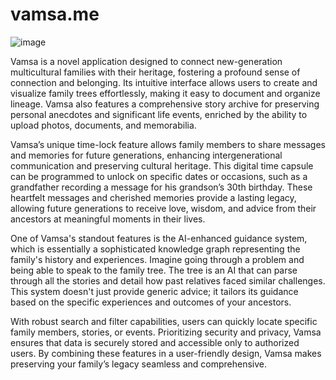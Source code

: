 # vamsa.me

![image](https://github.com/gurul/vamsa.me/assets/110717420/4bd84ff4-f6ec-420d-8536-e970aafb59a4)


Vamsa is a novel application designed to connect new-generation multicultural families with their heritage, fostering a profound sense of connection and belonging. Its intuitive interface allows users to create and visualize family trees effortlessly, making it easy to document and organize lineage. Vamsa also features a comprehensive story archive for preserving personal anecdotes and significant life events, enriched by the ability to upload photos, documents, and memorabilia.

Vamsa’s unique time-lock feature allows family members to share messages and memories for future generations, enhancing intergenerational communication and preserving cultural heritage. This digital time capsule can be programmed to unlock on specific dates or occasions, such as a grandfather recording a message for his grandson’s 30th birthday. These heartfelt messages and cherished memories provide a lasting legacy, allowing future generations to receive love, wisdom, and advice from their ancestors at meaningful moments in their lives.

One of Vamsa's standout features is the AI-enhanced guidance system, which is essentially a sophisticated knowledge graph representing the family's history and experiences. Imagine going through a problem and being able to speak to the family tree. The tree is an AI that can parse through all the stories and detail how past relatives faced similar challenges. This system doesn't just provide generic advice; it tailors its guidance based on the specific experiences and outcomes of your ancestors.

With robust search and filter capabilities, users can quickly locate specific family members, stories, or events. Prioritizing security and privacy, Vamsa ensures that data is securely stored and accessible only to authorized users. By combining these features in a user-friendly design, Vamsa makes preserving your family’s legacy seamless and comprehensive.



